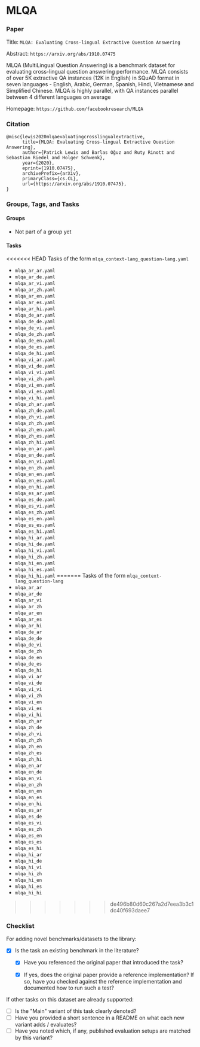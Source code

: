 # MLQA

### Paper

Title: `MLQA: Evaluating Cross-lingual Extractive Question Answering`

Abstract: `https://arxiv.org/abs/1910.07475`

MLQA (MultiLingual Question Answering) is a benchmark dataset for evaluating cross-lingual question answering performance.
MLQA consists of over 5K extractive QA instances (12K in English) in SQuAD format in seven languages - English, Arabic,
German, Spanish, Hindi, Vietnamese and Simplified Chinese. MLQA is highly parallel, with QA instances parallel between
4 different languages on average

Homepage: `https://github.com/facebookresearch/MLQA`


### Citation

```
@misc{lewis2020mlqaevaluatingcrosslingualextractive,
      title={MLQA: Evaluating Cross-lingual Extractive Question Answering},
      author={Patrick Lewis and Barlas Oğuz and Ruty Rinott and Sebastian Riedel and Holger Schwenk},
      year={2020},
      eprint={1910.07475},
      archivePrefix={arXiv},
      primaryClass={cs.CL},
      url={https://arxiv.org/abs/1910.07475},
}
```

### Groups, Tags, and Tasks

#### Groups

* Not part of a group yet

#### Tasks

<<<<<<< HEAD
Tasks of the form `mlqa_context-lang_question-lang.yaml`
* `mlqa_ar_ar.yaml`
* `mlqa_ar_de.yaml`
* `mlqa_ar_vi.yaml`
* `mlqa_ar_zh.yaml`
* `mlqa_ar_en.yaml`
* `mlqa_ar_es.yaml`
* `mlqa_ar_hi.yaml`
* `mlqa_de_ar.yaml`
* `mlqa_de_de.yaml`
* `mlqa_de_vi.yaml`
* `mlqa_de_zh.yaml`
* `mlqa_de_en.yaml`
* `mlqa_de_es.yaml`
* `mlqa_de_hi.yaml`
* `mlqa_vi_ar.yaml`
* `mlqa_vi_de.yaml`
* `mlqa_vi_vi.yaml`
* `mlqa_vi_zh.yaml`
* `mlqa_vi_en.yaml`
* `mlqa_vi_es.yaml`
* `mlqa_vi_hi.yaml`
* `mlqa_zh_ar.yaml`
* `mlqa_zh_de.yaml`
* `mlqa_zh_vi.yaml`
* `mlqa_zh_zh.yaml`
* `mlqa_zh_en.yaml`
* `mlqa_zh_es.yaml`
* `mlqa_zh_hi.yaml`
* `mlqa_en_ar.yaml`
* `mlqa_en_de.yaml`
* `mlqa_en_vi.yaml`
* `mlqa_en_zh.yaml`
* `mlqa_en_en.yaml`
* `mlqa_en_es.yaml`
* `mlqa_en_hi.yaml`
* `mlqa_es_ar.yaml`
* `mlqa_es_de.yaml`
* `mlqa_es_vi.yaml`
* `mlqa_es_zh.yaml`
* `mlqa_es_en.yaml`
* `mlqa_es_es.yaml`
* `mlqa_es_hi.yaml`
* `mlqa_hi_ar.yaml`
* `mlqa_hi_de.yaml`
* `mlqa_hi_vi.yaml`
* `mlqa_hi_zh.yaml`
* `mlqa_hi_en.yaml`
* `mlqa_hi_es.yaml`
* `mlqa_hi_hi.yaml`
=======
Tasks of the form `mlqa_context-lang_question-lang`
* `mlqa_ar_ar`
* `mlqa_ar_de`
* `mlqa_ar_vi`
* `mlqa_ar_zh`
* `mlqa_ar_en`
* `mlqa_ar_es`
* `mlqa_ar_hi`
* `mlqa_de_ar`
* `mlqa_de_de`
* `mlqa_de_vi`
* `mlqa_de_zh`
* `mlqa_de_en`
* `mlqa_de_es`
* `mlqa_de_hi`
* `mlqa_vi_ar`
* `mlqa_vi_de`
* `mlqa_vi_vi`
* `mlqa_vi_zh`
* `mlqa_vi_en`
* `mlqa_vi_es`
* `mlqa_vi_hi`
* `mlqa_zh_ar`
* `mlqa_zh_de`
* `mlqa_zh_vi`
* `mlqa_zh_zh`
* `mlqa_zh_en`
* `mlqa_zh_es`
* `mlqa_zh_hi`
* `mlqa_en_ar`
* `mlqa_en_de`
* `mlqa_en_vi`
* `mlqa_en_zh`
* `mlqa_en_en`
* `mlqa_en_es`
* `mlqa_en_hi`
* `mlqa_es_ar`
* `mlqa_es_de`
* `mlqa_es_vi`
* `mlqa_es_zh`
* `mlqa_es_en`
* `mlqa_es_es`
* `mlqa_es_hi`
* `mlqa_hi_ar`
* `mlqa_hi_de`
* `mlqa_hi_vi`
* `mlqa_hi_zh`
* `mlqa_hi_en`
* `mlqa_hi_es`
* `mlqa_hi_hi`
>>>>>>> de496b80d60c267a2d7eea3b3c1dc40f693daee7

### Checklist

For adding novel benchmarks/datasets to the library:
* [x] Is the task an existing benchmark in the literature?
  * [x] Have you referenced the original paper that introduced the task?
  * [x] If yes, does the original paper provide a reference implementation? If so, have you checked against the reference implementation and documented how to run such a test?


If other tasks on this dataset are already supported:
* [ ] Is the "Main" variant of this task clearly denoted?
* [ ] Have you provided a short sentence in a README on what each new variant adds / evaluates?
* [ ] Have you noted which, if any, published evaluation setups are matched by this variant?
